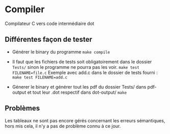 # Compiler

Compilateur C vers code intermédiaire dot

## Différentes façon de tester
- Générer le binary du programme
`make compile`

- Il faut que les fichiers de tests soit obligatoirement dans le dossier `Tests/` sinon le programme ne pourra pas les voir.
`make test FILENAME=file.c`
Exemple avec add.c dans le dossier de tests fourni :
`make test FILENAME=add.c`

- Génerer le binary et générer tout les pdf du dossier Tests/ dans pdf-output et tout leur .dot respectif dans dot-output/
`make`

## Problèmes

Les tableaux ne sont pas encore gérés concernant les erreurs sémantiques, hors mis cela, il n'y a pas de problème connu à ce jour.
